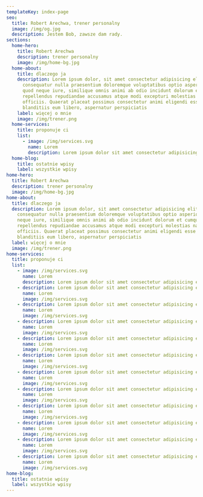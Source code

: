 ```yaml
---
templateKey: index-page
seo:
  title: Robert Arechwa, trener personalny
  image: /img/og.jpg
  description: Jestem Bob, zawsze dam rady.
sections:
  home-hero:
    title: Robert Arechwa
    description: trener personalny
    image: /img/home-bg.jpg
  home-about:
    title: dlaczego ja
    description: Lorem ipsum dolor, sit amet consectetur adipisicing elit. Minima
      consequatur nulla praesentium doloremque voluptatibus optio asperiores
      quod neque iure, similique omnis animi ab odio incidunt dolorum et cumque
      repellendus repudiandae accusamus atque modi excepturi molestias nam
      officiis. Quaerat placeat possimus consectetur animi eligendi esse in
      blanditiis eum libero, aspernatur perspiciatis
    label: więcej o mnie
    image: /img/trener.png
  home-services:
    title: proponuje ci
    list:
      - image: /img/services.svg
        name: Lorem
        description: Lorem ipsum dolor sit amet consectetur adipisicing elit.
  home-blog:
    title: ostatnie wpisy
    label: wszystkie wpisy
home-hero:
  title: Robert Arechwa
  description: trener personalny
  image: /img/home-bg.jpg
home-about:
  title: dlaczego ja
  description: Lorem ipsum dolor, sit amet consectetur adipisicing elit. Minima
    consequatur nulla praesentium doloremque voluptatibus optio asperiores quod
    neque iure, similique omnis animi ab odio incidunt dolorum et cumque
    repellendus repudiandae accusamus atque modi excepturi molestias nam
    officiis. Quaerat placeat possimus consectetur animi eligendi esse in
    blanditiis eum libero, aspernatur perspiciatis
  label: więcej o mnie
  image: /img/trener.png
home-services:
  title: proponuje ci
  list:
    - image: /img/services.svg
      name: Lorem
      description: Lorem ipsum dolor sit amet consectetur adipisicing elit.
    - description: Lorem ipsum dolor sit amet consectetur adipisicing elit.
      name: Lorem
      image: /img/services.svg
    - description: Lorem ipsum dolor sit amet consectetur adipisicing elit.
      name: Lorem
      image: /img/services.svg
    - description: Lorem ipsum dolor sit amet consectetur adipisicing elit.
      name: Lorem
      image: /img/services.svg
    - description: Lorem ipsum dolor sit amet consectetur adipisicing elit.
      name: Lorem
      image: /img/services.svg
    - description: Lorem ipsum dolor sit amet consectetur adipisicing elit.
      name: Lorem
      image: /img/services.svg
    - description: Lorem ipsum dolor sit amet consectetur adipisicing elit.
      name: Lorem
      image: /img/services.svg
    - description: Lorem ipsum dolor sit amet consectetur adipisicing elit.
      name: Lorem
      image: /img/services.svg
    - description: Lorem ipsum dolor sit amet consectetur adipisicing elit.
      name: Lorem
      image: /img/services.svg
    - description: Lorem ipsum dolor sit amet consectetur adipisicing elit.
      name: Lorem
      image: /img/services.svg
    - description: Lorem ipsum dolor sit amet consectetur adipisicing elit.
      name: Lorem
      image: /img/services.svg
    - description: Lorem ipsum dolor sit amet consectetur adipisicing elit.
      name: Lorem
      image: /img/services.svg
home-blog:
  title: ostatnie wpisy
  label: wszystkie wpisy
---
```

